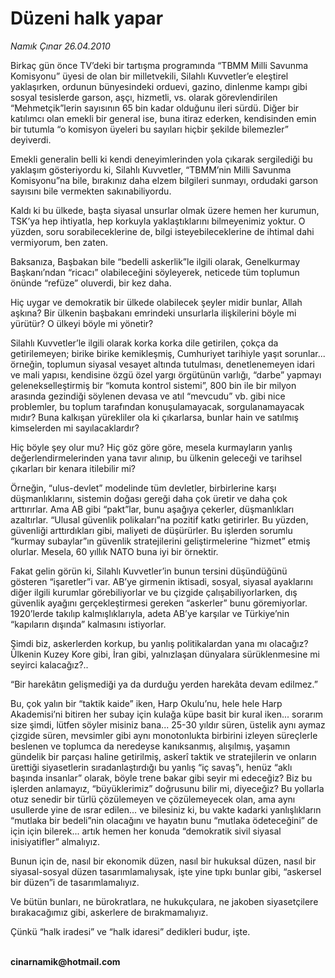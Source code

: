 # Düzeni halk yapar

*Namık Çınar 26.04.2010*

<div class="yazi"><p>Birkaç gün önce TV’deki bir tartışma programında “TBMM Milli Savunma Komisyonu” üyesi de olan bir milletvekili, Silahlı Kuvvetler’e eleştirel yaklaşırken, ordunun bünyesindeki orduevi, gazino, dinlenme kampı gibi sosyal tesislerde garson, aşçı, hizmetli, vs. olarak görevlendirilen “Mehmetçik”lerin sayısının 65 bin kadar olduğunu ileri sürdü. Diğer bir katılımcı olan emekli bir general ise, buna itiraz ederken, kendisinden emin bir tutumla “o komisyon üyeleri bu sayıları hiçbir şekilde bilemezler” deyiverdi.</p>
<p>Emekli generalin belli ki kendi deneyimlerinden yola çıkarak sergilediği bu yaklaşım gösteriyordu ki, Silahlı Kuvvetler, “TBMM’nin Milli Savunma Komisyonu”na bile, bırakınız daha elzem bilgileri sunmayı, ordudaki garson sayısını bile vermekten sakınabiliyordu.</p>
<p>Kaldı ki bu ülkede, başta siyasal unsurlar olmak üzere hemen her kurumun, TSK’ya hep ihtiyatla, hep korkuyla yaklaştıklarını bilmeyenimiz yoktur. O yüzden, soru sorabileceklerine de, bilgi isteyebileceklerine de ihtimal dahi vermiyorum, ben zaten.</p>
<p>Baksanıza, Başbakan bile “bedelli askerlik”le ilgili olarak, Genelkurmay Başkanı’ndan “ricacı” olabileceğini söyleyerek, neticede tüm toplumun önünde “refüze” oluverdi, bir kez daha.</p>
<p>Hiç uygar ve demokratik bir ülkede olabilecek şeyler midir bunlar, Allah aşkına? Bir ülkenin başbakanı emrindeki unsurlarla ilişkilerini böyle mi yürütür? O ülkeyi böyle mi yönetir?</p>
<p>Silahlı Kuvvetler’le ilgili olarak korka korka dile getirilen, çokça da getirilemeyen; birike birike kemikleşmiş, Cumhuriyet tarihiyle yaşıt sorunlar... örneğin, toplumun siyasal vesayet altında tutulması, denetlenemeyen idari ve mali yapısı, kendisine özgü özel yargı örgütünün varlığı, “darbe” yapmayı gelenekselleştirmiş bir “komuta kontrol sistemi”, 800 bin ile bir milyon arasında gezindiği söylenen devasa ve atıl “mevcudu” vb. gibi nice problemler, bu toplum tarafından konuşulamayacak, sorgulanamayacak mıdır? Buna kalkışan yürekliler ola ki çıkarlarsa, bunlar hain ve satılmış kimselerden mi sayılacaklardır?</p>
<p>Hiç böyle şey olur mu? Hiç göz göre göre, mesela kurmayların yanlış değerlendirmelerinden yana tavır alınıp, bu ülkenin geleceği ve tarihsel çıkarları bir kenara itilebilir mi?</p>
<p>Örneğin, “ulus-devlet” modelinde tüm devletler, birbirlerine karşı düşmanlıklarını, sistemin doğası gereği daha çok üretir ve daha çok arttırırlar. Ama AB gibi “pakt”lar, bunu aşağıya çekerler, düşmanlıkları azaltırlar. “Ulusal güvenlik polikaları”na pozitif katkı getirirler. Bu yüzden, güvenliği arttırdıkları gibi, maliyeti de düşürürler. Bu işlerden sorumlu “kurmay subaylar”ın güvenlik stratejilerini geliştirmelerine “hizmet” etmiş olurlar. Mesela, 60 yıllık NATO buna iyi bir örnektir.</p>
<p>Fakat gelin görün ki, Silahlı Kuvvetler’in bunun tersini düşündüğünü gösteren “işaretler”i var. AB’ye girmenin iktisadi, sosyal, siyasal ayaklarını diğer ilgili kurumlar görebiliyorlar ve bu çizgide çalışabiliyorlarken, dış güvenlik ayağını gerçekleştirmesi gereken “askerler” bunu göremiyorlar. 1920’lerde takılıp kalmışlıklarıyla, adeta AB’ye karşılar ve Türkiye’nin “kapıların dışında” kalmasını istiyorlar.</p>
<p>Şimdi biz, askerlerden korkup, bu yanlış politikalardan yana mı olacağız? Ülkenin Kuzey Kore gibi, İran gibi, yalnızlaşan dünyalara sürüklenmesine mi seyirci kalacağız?..</p>
<p>“Bir harekâtın gelişmediği ya da durduğu yerden harekâta devam edilmez.”</p>
<p>Bu, çok yalın bir “taktik kaide” iken, Harp Okulu’nu, hele hele Harp Akademisi’ni bitiren her subay için kulağa küpe basit bir kural iken... sorarım size şimdi, lütfen söyler misiniz bana... 25-30 yıldır süren, üstelik aynı aymaz çizgide süren, mevsimler gibi aynı monotonlukta birbirini izleyen süreçlerle beslenen ve toplumca da neredeyse kanıksanmış, alışılmış, yaşamın gündelik bir parçası haline getirilmiş, askerî taktik ve stratejilerin ve onların ürettiği siyasetlerin sıradanlaştırdığı bu yanlış “iç savaş”ı, henüz “aklı başında insanlar” olarak, böyle trene bakar gibi seyir mi edeceğiz? Biz bu işlerden anlamayız, “büyüklerimiz” doğrusunu bilir mi, diyeceğiz? Bu yollarla otuz senedir bir türlü çözülemeyen ve çözülemeyecek olan, ama aynı usullerde yine de ısrar edilen... ve bilesiniz ki, bu vakte kadarki yanlışlıkların “mutlaka bir bedeli”nin olacağını ve hayatın bunu “mutlaka ödeteceğini” de için için bilerek... artık hemen her konuda “demokratik sivil siyasal inisiyatifler” almalıyız.</p>
<p>Bunun için de, nasıl bir ekonomik düzen, nasıl bir hukuksal düzen, nasıl bir siyasal-sosyal düzen tasarımlamalıysak, işte yine tıpkı bunlar gibi, “askersel bir düzen”i de tasarımlamalıyız.</p>
<p>Ve bütün bunları, ne bürokratlara, ne hukukçulara, ne jakoben siyasetçilere bırakacağımız gibi, askerlere de bırakmamalıyız.</p>
<p>Çünkü “halk iradesi” ve “halk idaresi” dedikleri budur, işte.</p>
<p><b><br/>cinarnamik@hotmail.com</b></p></div>
